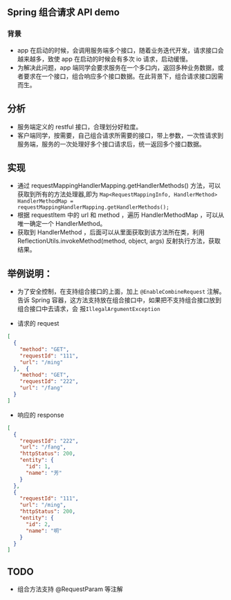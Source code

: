 ##  Spring 组合请求 API demo

### 背景

* app 在启动的时候，会调用服务端多个接口，随着业务迭代开发，请求接口会越来越多，致使 app 在启动的时候会有多次 io 请求，启动缓慢。
* 为解决此问题，app 端同学会要求服务在一个多口内，返回多种业务数据，或者要求在一个接口，组合响应多个接口数据。在此背景下，组合请求接口因需而生。

## 分析

* 服务端定义的 restful 接口，合理划分好粒度。
* 客户端同学，按需要，自己组合请求所需要的接口，带上参数，一次性请求到服务端，服务的一次处理好多个接口请求后，统一返回多个接口数据。

## 实现
 
* 通过 requestMappingHandlerMapping.getHandlerMethods() 方法，可以获取到所有的方法处理器,即为 ```Map<RequestMappingInfo, HandlerMethod> HandlerMethodMap = requestMappingHandlerMapping.getHandlerMethods();```
* 根据 requestItem 中的 url 和 method ，遍历 HandlerMethodMap ，可以从唯一确定一个 HandlerMethod。
* 获取到 HandlerMethod ，后面可以从里面获取到该方法所在类，利用 ReflectionUtils.invokeMethod(method, object, args) 反射执行方法，获取结果。

## 举例说明：

* 为了安全控制，在支持组合接口的上面，加上 ``` @EnableCombineRequest ``` 注解。告诉 Spring 容器，这方法支持放在组合接口中，如果把不支持组合接口放到组合接口中去请求，会
报``` IllegalArgumentException ```


* 请求的 request
```json
[
  {
    "method": "GET",
    "requestId": "111",
    "url": "/ming"
  },  {
    "method": "GET",
    "requestId": "222",
    "url": "/fang"
  }
]
```

* 响应的 response

```json
[
  {
    "requestId": "222",
    "url": "/fang",
    "httpStatus": 200,
    "entity": {
      "id": 1,
      "name": "芳"
    }
  },
  {
    "requestId": "111",
    "url": "/ming",
    "httpStatus": 200,
    "entity": {
      "id": 2,
      "name": "明"
    }
  }
]
```

## TODO

* 组合方法支持 @RequestParam 等注解
